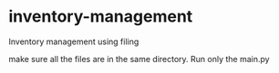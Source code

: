 # inventory-management
Inventory management using filing

make sure all the files are in the same directory. Run only the main.py
